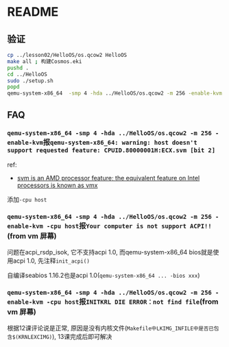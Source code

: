 # README
## 验证
```bash
cp ../lesson02/HelloOS/os.qcow2 HelloOS
make all ; 构建Cosmos.eki
pushd .
cd ../HelloOS
sudo ./setup.sh
popd
qemu-system-x86_64  -smp 4 -hda ../HelloOS/os.qcow2 -m 256 -enable-kvm
```

## FAQ
### `qemu-system-x86_64 -smp 4 -hda ../HelloOS/os.qcow2 -m 256 -enable-kvm`报`qemu-system-x86_64: warning: host doesn't support requested feature: CPUID.80000001H:ECX.svm [bit 2]`
ref:
- [svm is an AMD processor feature; the equivalent feature on Intel processors is known as vmx](https://unix.stackexchange.com/questions/710944/qemu-warning-host-doesnt-support-requested-feature-cpuid-80000001hecx-svm-b)

添加`-cpu host`

### `qemu-system-x86_64 -smp 4 -hda ../HelloOS/os.qcow2 -m 256 -enable-kvm -cpu host`报`Your computer is not support ACPI!!`(from vm 屏幕)
问题在acpi_rsdp_isok, 它不支持acpi 1.0, 而qemu-system-x86_64 bios就是使用acpi 1.0, 先注释`init_acpi()`

自编译seabios 1.16.2也是acpi 1.0(`qemu-system-x86_64 ... -bios xxx`)

### `qemu-system-x86_64 -smp 4 -hda ../HelloOS/os.qcow2 -m 256 -enable-kvm -cpu host`报`INITKRL DIE ERROR：not find file`(from vm 屏幕)
根据12课评论说是正常, 原因是没有内核文件(`Makefile中LKIMG_INFILE中是否已包含$(KRNLEXCIMG)`), 13课完成后即可解决
